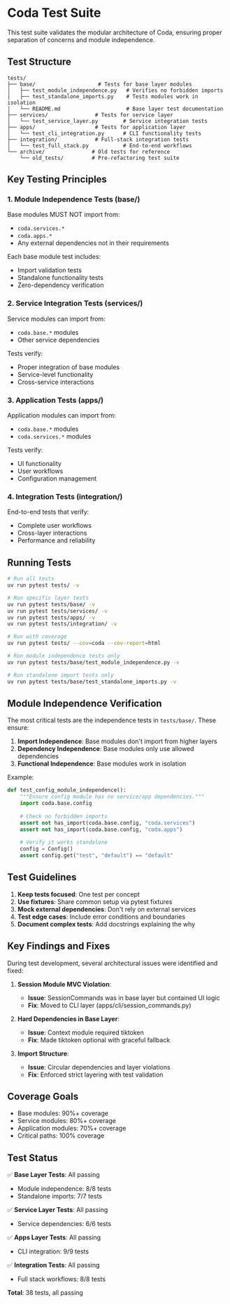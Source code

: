 # Coda Test Suite

This test suite validates the modular architecture of Coda, ensuring proper separation of concerns and module independence.

## Test Structure

```
tests/
├── base/                    # Tests for base layer modules
│   ├── test_module_independence.py   # Verifies no forbidden imports
│   ├── test_standalone_imports.py    # Tests modules work in isolation
│   └── README.md                     # Base layer test documentation
├── services/               # Tests for service layer
│   └── test_service_layer.py        # Service integration tests
├── apps/                   # Tests for application layer
│   └── test_cli_integration.py      # CLI functionality tests
├── integration/            # Full-stack integration tests
│   └── test_full_stack.py           # End-to-end workflows
└── archive/               # Old tests for reference
    └── old_tests/         # Pre-refactoring test suite
```

## Key Testing Principles

### 1. Module Independence Tests (base/)

Base modules MUST NOT import from:
- `coda.services.*`
- `coda.apps.*`
- Any external dependencies not in their requirements

Each base module test includes:
- Import validation tests
- Standalone functionality tests
- Zero-dependency verification

### 2. Service Integration Tests (services/)

Service modules can import from:
- `coda.base.*` modules
- Other service dependencies

Tests verify:
- Proper integration of base modules
- Service-level functionality
- Cross-service interactions

### 3. Application Tests (apps/)

Application modules can import from:
- `coda.base.*` modules
- `coda.services.*` modules

Tests verify:
- UI functionality
- User workflows
- Configuration management

### 4. Integration Tests (integration/)

End-to-end tests that verify:
- Complete user workflows
- Cross-layer interactions
- Performance and reliability

## Running Tests

```bash
# Run all tests
uv run pytest tests/ -v

# Run specific layer tests
uv run pytest tests/base/ -v
uv run pytest tests/services/ -v
uv run pytest tests/apps/ -v
uv run pytest tests/integration/ -v

# Run with coverage
uv run pytest tests/ --cov=coda --cov-report=html

# Run module independence tests only
uv run pytest tests/base/test_module_independence.py -v

# Run standalone import tests only
uv run pytest tests/base/test_standalone_imports.py -v
```

## Module Independence Verification

The most critical tests are the independence tests in `tests/base/`. These ensure:

1. **Import Independence**: Base modules don't import from higher layers
2. **Dependency Independence**: Base modules only use allowed dependencies
3. **Functional Independence**: Base modules work in isolation

Example:
```python
def test_config_module_independence():
    """Ensure config module has no service/app dependencies."""
    import coda.base.config
    
    # Check no forbidden imports
    assert not has_import(coda.base.config, "coda.services")
    assert not has_import(coda.base.config, "coda.apps")
    
    # Verify it works standalone
    config = Config()
    assert config.get("test", "default") == "default"
```

## Test Guidelines

1. **Keep tests focused**: One test per concept
2. **Use fixtures**: Share common setup via pytest fixtures
3. **Mock external dependencies**: Don't rely on external services
4. **Test edge cases**: Include error conditions and boundaries
5. **Document complex tests**: Add docstrings explaining the why

## Key Findings and Fixes

During test development, several architectural issues were identified and fixed:

1. **Session Module MVC Violation**: 
   - **Issue**: SessionCommands was in base layer but contained UI logic
   - **Fix**: Moved to CLI layer (apps/cli/session_commands.py)

2. **Hard Dependencies in Base Layer**:
   - **Issue**: Context module required tiktoken
   - **Fix**: Made tiktoken optional with graceful fallback

3. **Import Structure**:
   - **Issue**: Circular dependencies and layer violations
   - **Fix**: Enforced strict layering with test validation

## Coverage Goals

- Base modules: 90%+ coverage
- Service modules: 80%+ coverage
- Application modules: 70%+ coverage
- Critical paths: 100% coverage

## Test Status

✅ **Base Layer Tests**: All passing
- Module independence: 8/8 tests
- Standalone imports: 7/7 tests

✅ **Service Layer Tests**: All passing
- Service dependencies: 6/6 tests

✅ **Apps Layer Tests**: All passing
- CLI integration: 9/9 tests

✅ **Integration Tests**: All passing
- Full stack workflows: 8/8 tests

**Total**: 38 tests, all passing